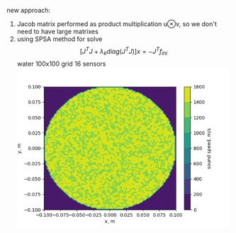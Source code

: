 new approach:  
1. Jacob matrix performed as product multiplication u⊗v, so we don't need to have large matrixes  
2. using SPSA method for solve $$[J^{T}J+\lambda_kdiag(J^TJ)]x=-J^Tf_{ini}$$
water 100x100 grid 16 sensors  
![1](100x100_16_sensors.png)
